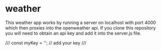 # weather
This weather app works by running a server on localhost with port 4000 which then 
proxies into the openweather api. If you clone this repository you will need to obtain
an api key and add it into the server.js file.

///
const myKey = ''; // add your key
///

